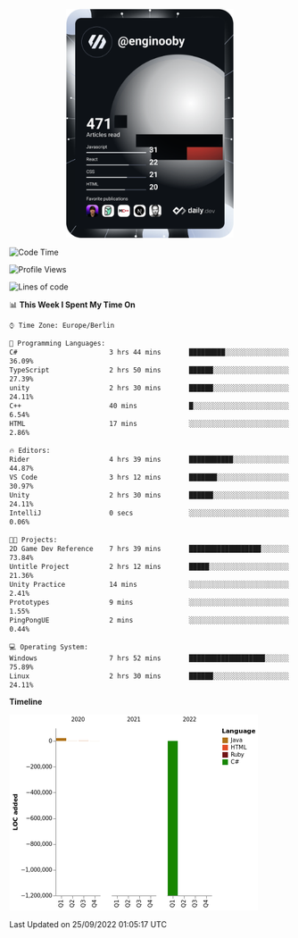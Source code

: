 <p align="center">
<a href="https://app.daily.dev/enginooby"><img src="devcard.svg" width="300" alt="enginooby's Dev Card"/></a>
</p>

<!--START_SECTION:waka-->
![Code Time](http://img.shields.io/badge/Code%20Time-100%20hrs%2047%20mins-blue)

![Profile Views](http://img.shields.io/badge/Profile%20Views-0-blue)

![Lines of code](https://img.shields.io/badge/From%20Hello%20World%20I%27ve%20Written--1%20Million%20lines%20of%20code-blue)

📊 **This Week I Spent My Time On** 

```text
⌚︎ Time Zone: Europe/Berlin

💬 Programming Languages: 
C#                       3 hrs 44 mins       █████████░░░░░░░░░░░░░░░░   36.09% 
TypeScript               2 hrs 50 mins       ██████░░░░░░░░░░░░░░░░░░░   27.39% 
unity                    2 hrs 30 mins       ██████░░░░░░░░░░░░░░░░░░░   24.11% 
C++                      40 mins             █░░░░░░░░░░░░░░░░░░░░░░░░   6.54% 
HTML                     17 mins             ░░░░░░░░░░░░░░░░░░░░░░░░░   2.86%

🔥 Editors: 
Rider                    4 hrs 39 mins       ███████████░░░░░░░░░░░░░░   44.87% 
VS Code                  3 hrs 12 mins       ███████░░░░░░░░░░░░░░░░░░   30.97% 
Unity                    2 hrs 30 mins       ██████░░░░░░░░░░░░░░░░░░░   24.11% 
IntelliJ                 0 secs              ░░░░░░░░░░░░░░░░░░░░░░░░░   0.06%

🐱‍💻 Projects: 
2D Game Dev Reference    7 hrs 39 mins       ██████████████████░░░░░░░   73.84% 
Untitle Project          2 hrs 12 mins       █████░░░░░░░░░░░░░░░░░░░░   21.36% 
Unity Practice           14 mins             ░░░░░░░░░░░░░░░░░░░░░░░░░   2.41% 
Prototypes               9 mins              ░░░░░░░░░░░░░░░░░░░░░░░░░   1.55% 
PingPongUE               2 mins              ░░░░░░░░░░░░░░░░░░░░░░░░░   0.44%

💻 Operating System: 
Windows                  7 hrs 52 mins       ███████████████████░░░░░░   75.89% 
Linux                    2 hrs 30 mins       ██████░░░░░░░░░░░░░░░░░░░   24.11%

```

**Timeline**

![Chart not found](https://raw.githubusercontent.com/enginooby/enginooby/main/charts/bar_graph.png) 


 Last Updated on 25/09/2022 01:05:17 UTC
<!--END_SECTION:waka-->
